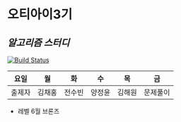 # 오티아이3기
## _알고리즘 스터디_

[![Build Status](https://d2gd6pc034wcta.cloudfront.net/images/logo@2x.png)](https://www.acmicpc.net/)

| 요일 | 월 |화 |수 |목 |금 |
| ------ | ------ |------ |------ |------ |------ |
| 출제자 | 김채홍|전수빈|양정윤|김해원|문제풀이

- 레벨
  6월 브론즈

